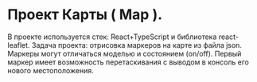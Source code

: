 # Проект Карты ( Map ).
В проекте используется стек: React+TypeScript и библиотека react-leaflet.
Задача проекта: отрисовка маркеров на карте из файла json. Маркеры могут отличаться моделью и состоянием (on/off).
Первый маркер имеет возможность перетаскивания с выводом в консоль его нового местоположения.

